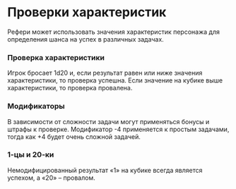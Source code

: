 # Проверки характеристик

Рефери может использовать значения характеристик персонажа для определения шанса на успех в различных задачах.

### Проверка характеристики

Игрок бросает 1d20 и, если результат равен или ниже значения характеристики, то проверка успешна. Если значение на кубике выше характеристики, то проверка провалена.

### Модификаторы

В зависимости от сложности задачи могут применяться бонусы и штрафы к проверке. Модификатор -4 применяется к простым задачами, тогда как +4 будет очень сложной задачей.

### 1-цы и 20-ки

Немодифицированный результат «1» на кубике всегда является успехом, а «20» – провалом.
